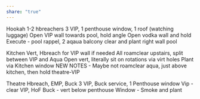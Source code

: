 ```yaml
---
share: "true"
---
```


Hookah
	1-2 hbreachers
	3 VIP, 1 penthouse window, 1 roof (watching luggage)
	Open VIP wall towards pool, hold angle
	Open vodka wall and hold
	Execute - pool rappel, 2 aqaua balcony clear and plant right wall pool
	
Kitchen
	Vert, Hbreach for VIP wall if needed
	All roamclear upstairs, split between VIP and Aqua
	Open vert, literally sit on rotations via virt holes
	Plant via Kitchen window
	NEW NOTES -
		Maybe not roamclear aqua, just above kitchen, then hold theatre-VIP

Theatre
	Hbreach, EMP, Buck
	3 VIP, Buck service, 1 Penthouse window
	Vip - clear VIP, HoF
	Buck - vert below penthouse
	Window - Smoke and plant